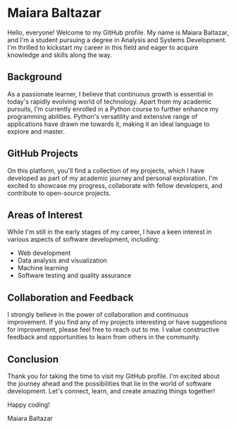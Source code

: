 # Maiara Baltazar

Hello, everyone! Welcome to my GitHub profile. My name is Maiara Baltazar, and I'm a student pursuing a degree in Analysis and Systems Development. I'm thrilled to kickstart my career in this field and eager to acquire knowledge and skills along the way.

## Background

As a passionate learner, I believe that continuous growth is essential in today's rapidly evolving world of technology. Apart from my academic pursuits, I'm currently enrolled in a Python course to further enhance my programming abilities. Python's versatility and extensive range of applications have drawn me towards it, making it an ideal language to explore and master.

## GitHub Projects

On this platform, you'll find a collection of my projects, which I have developed as part of my academic journey and personal exploration. I'm excited to showcase my progress, collaborate with fellow developers, and contribute to open-source projects.

## Areas of Interest

While I'm still in the early stages of my career, I have a keen interest in various aspects of software development, including:

- Web development
- Data analysis and visualization
- Machine learning
- Software testing and quality assurance

## Collaboration and Feedback

I strongly believe in the power of collaboration and continuous improvement. If you find any of my projects interesting or have suggestions for improvement, please feel free to reach out to me. I value constructive feedback and opportunities to learn from others in the community.

## Conclusion

Thank you for taking the time to visit my GitHub profile. I'm excited about the journey ahead and the possibilities that lie in the world of software development. Let's connect, learn, and create amazing things together!

Happy coding!

Maiara Baltazar
